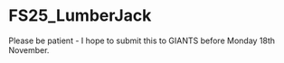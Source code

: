 # FS25_LumberJack

Please be patient - I hope to submit this to GIANTS before Monday 18th November.

